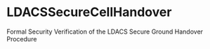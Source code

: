 # LDACSSecureCellHandover
Formal Security Verification of the LDACS Secure Ground Handover Procedure
